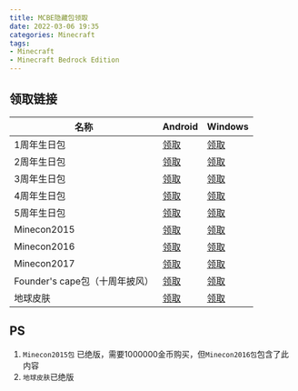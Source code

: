 ```yaml
---
title: MCBE隐藏包领取
date: 2022-03-06 19:35
categories: Minecraft
tags:
- Minecraft
- Minecraft Bedrock Edition
---
```


## 领取链接

| 名称 | Android | Windows |
| - | - | - |
| 1周年生日包 | [领取](https://minecraft.onelink.me/1010960778?pid=minecraftnet&is_retargeting=true&af_sub1=7251438483c346dbbb1f462e1ed41c83&af_sub2=%E5%A1%91%E6%96%99%E6%9D%90%E8%B4%A8%E5%8C%85&af_sub3=490&af_dp=minecraft%3A%2F%2FopenStore%2F%3FshowStoreOffer%3D8e78a44d-0c1f-4ce2-826b-8bbc555012de#) | [领取](minecraft://openStore/?showStoreOffer=8e78a44d-0c1f-4ce2-826b-8bbc555012de#) |
| 2周年生日包 | [领取](https://minecraft.onelink.me/1010960778?pid=minecraftnet&is_retargeting=true&af_sub1=7251438483c346dbbb1f462e1ed41c83&af_sub2=%E5%A1%91%E6%96%99%E6%9D%90%E8%B4%A8%E5%8C%85&af_sub3=490&af_dp=minecraft%3A%2F%2FopenStore%2F%3FshowStoreOffer%3D02b54955-9b4d-40cb-9b73-360d23cf1b9e#) | [领取](minecraft://openStore/?showStoreOffer=02b54955-9b4d-40cb-9b73-360d23cf1b9e#) |
| 3周年生日包 | [领取](https://minecraft.onelink.me/1010960778?pid=minecraftnet&is_retargeting=true&af_sub1=7251438483c346dbbb1f462e1ed41c83&af_sub2=%E5%A1%91%E6%96%99%E6%9D%90%E8%B4%A8%E5%8C%85&af_sub3=490&af_dp=minecraft%3A%2F%2FopenStore%2F%3FshowStoreOffer%3D603d6be1-7745-4ad8-8af3-908ad017500f#) | [领取](minecraft://openStore/?showStoreOffer=603d6be1-7745-4ad8-8af3-908ad017500f#) |
| 4周年生日包 | [领取](https://minecraft.onelink.me/1010960778?pid=minecraftnet&is_retargeting=true&af_sub1=7251438483c346dbbb1f462e1ed41c83&af_sub2=%E5%A1%91%E6%96%99%E6%9D%90%E8%B4%A8%E5%8C%85&af_sub3=490&af_dp=minecraft%3A%2F%2FopenStore%2F%3FshowStoreOffer%3Da2a7ad5c-f55e-44ff-9f70-a5ae1db821b4#) | [领取](minecraft://openStore/?showStoreOffer=a2a7ad5c-f55e-44ff-9f70-a5ae1db821b4#) |
| 5周年生日包 | [领取](https://minecraft.onelink.me/1010960778?pid=minecraftnet&is_retargeting=true&af_sub1=7251438483c346dbbb1f462e1ed41c83&af_sub2=%E5%A1%91%E6%96%99%E6%9D%90%E8%B4%A8%E5%8C%85&af_sub3=490&af_dp=minecraft%3A%2F%2FopenStore%2F%3FshowStoreOffer%3Dcc1e1b86-1863-4c1c-9103-b82b2b70a74b#) | [领取](minecraft://openStore/?showStoreOffer=cc1e1b86-1863-4c1c-9103-b82b2b70a74b#) |
| Minecon2015 | [领取](https://minecraft.onelink.me/1010960778?pid=minecraftnet&is_retargeting=true&af_sub1=7251438483c346dbbb1f462e1ed41c83&af_sub2=%E5%A1%91%E6%96%99%E6%9D%90%E8%B4%A8%E5%8C%85&af_sub3=490&af_dp=minecraft%3A%2F%2FopenStore%2F%3FshowStoreOffer%3D7dae6bfe-e92b-403e-842e-d8d75e329644#) | [领取](minecraft://openStore/?showStoreOffer=7dae6bfe-e92b-403e-842e-d8d75e329644#) |
| Minecon2016 | [领取](https://minecraft.onelink.me/1010960778?pid=minecraftnet&is_retargeting=true&af_sub1=7251438483c346dbbb1f462e1ed41c83&af_sub2=%E5%A1%91%E6%96%99%E6%9D%90%E8%B4%A8%E5%8C%85&af_sub3=490&af_dp=minecraft%3A%2F%2FopenStore%2F%3FshowStoreOffer%3D20b4d681-df67-420c-aff3-07673bb44d07#) | [领取](minecraft://openStore/?showStoreOffer=20b4d681-df67-420c-aff3-07673bb44d07#) |
| Minecon2017 | [领取](https://minecraft.onelink.me/1010960778?pid=minecraftnet&is_retargeting=true&af_sub1=7251438483c346dbbb1f462e1ed41c83&af_sub2=%E5%A1%91%E6%96%99%E6%9D%90%E8%B4%A8%E5%8C%85&af_sub3=490&af_dp=minecraft%3A%2F%2FopenStore%2F%3FshowStoreOffer%3Dd0f9abcb-4915-4008-9837-ff7946f4a115#) | [领取](minecraft://openStore/?showStoreOffer=d0f9abcb-4915-4008-9837-ff7946f4a115#) |
| Founder's cape包（十周年披风） | [领取](https://minecraft.onelink.me/1010960778?pid=minecraftnet&is_retargeting=true&af_sub1=7251438483c346dbbb1f462e1ed41c83&af_sub2=%E5%A1%91%E6%96%99%E6%9D%90%E8%B4%A8%E5%8C%85&af_sub3=490&af_dp=minecraft%3A%2F%2FopenStore%2F%3FshowStoreOffer%3Db3b50166-5612-4ff1-8f03-9af0b01cb4da#) | [领取](minecraft://openStore/?showStoreOffer=b3b50166-5612-4ff1-8f03-9af0b01cb4da#) |
| 地球皮肤 | [领取](https://minecraft.onelink.me/1010960778?pid=minecraftnet&is_retargeting=true&af_sub1=7251438483c346dbbb1f462e1ed41c83&af_sub2=%E5%A1%91%E6%96%99%E6%9D%90%E8%B4%A8%E5%8C%85&af_sub3=490&af_dp=minecraft%3A%2F%2FopenStore%2F%3FshowStoreOffer%3D0c77040a-abb6-4938-963d-5a8e9872c85c) | [领取](minecraft://openStore/?showStoreOffer=0c77040a-abb6-4938-963d-5a8e9872c85c) |

## PS

1. `Minecon2015包` 已绝版，需要1000000金币购买，但`Minecon2016包`包含了此内容
2. `地球皮肤`已绝版

<script src="https://giscus.app/client.js"
        data-repo="XyzComments/blog.xyz8848.com"
        data-repo-id="R_kgDOHq8Hag"
        data-category="Comments"
        data-category-id="DIC_kwDOHq8Has4CQRHf"
        data-mapping="pathname"
        data-reactions-enabled="1"
        data-emit-metadata="0"
        data-input-position="top"
        data-theme="light"
        data-lang="zh-CN"
        crossorigin="anonymous"
        async>
</script>

